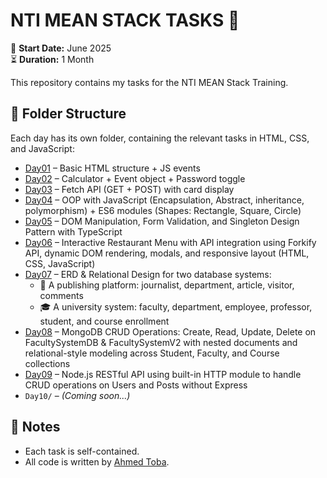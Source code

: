 # NTI MEAN STACK TASKS 🚀

📅 **Start Date:** June 2025  
⏳ **Duration:** 1 Month  

This repository contains my tasks for the NTI MEAN Stack Training.

## 📁 Folder Structure

Each day has its own folder, containing the relevant tasks in HTML, CSS, and JavaScript:

- [Day01](day1/) – Basic HTML structure + JS events
- [Day02](day2/) – Calculator + Event object + Password toggle
- [Day03](day3/) – Fetch API (GET + POST) with card display
- [Day04](day4/) – OOP with JavaScript (Encapsulation, Abstract, inheritance, polymorphism) + ES6 modules (Shapes: Rectangle, Square, Circle)
- [Day05](day5/) – DOM Manipulation, Form Validation, and Singleton Design Pattern with TypeScript
- [Day06](day6/) – Interactive Restaurant Menu with API integration using Forkify API, dynamic DOM rendering, modals, and responsive layout (HTML, CSS, JavaScript)
- [Day07](day7/) – ERD & Relational Design for two database systems:  
  - 📰 A publishing platform: journalist, department, article, visitor, comments  
  - 🎓 A university system: faculty, department, employee, professor, student, and course enrollment
- [Day08](day8/) – MongoDB CRUD Operations: Create, Read, Update, Delete on FacultySystemDB & FacultySystemV2 with nested documents and relational-style modeling across Student, Faculty, and Course collections
- [Day09](day9/) – Node.js RESTful API using built-in HTTP module to handle CRUD operations on Users and Posts without Express
- `Day10/` – *(Coming soon...)*

## 📌 Notes
- Each task is self-contained.
- All code is written by [Ahmed Toba](https://github.com/ahmedtoba74).
